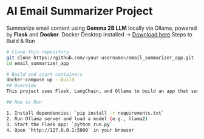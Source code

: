 # AI Email Summarizer Project
Summarize email content using **Gemma 2B LLM** locally via Ollama, powered by **Flask** and **Docker**.
Docker Desktop installed → [Download here](https://www.docker.com/products/docker-desktop)
Steps to Build & Run

```bash
# Clone this repository
git clone https://github.com/<your-username>/email_summarizer_app.git
cd email_summarizer_app

# Build and start containers
docker-compose up --build
## Overview
This project uses Flask, LangChain, and Ollama to build an app that summarizes email content using LLMs.

## How to Run

1. Install dependencies: `pip install -r requirements.txt`
2. Run Ollama server and load a model (e.g., llama2)
3. Start the Flask app: `python run.py`
4. Open `http://127.0.0.1:5000` in your browser
